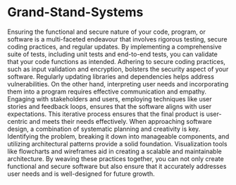 # Grand-Stand-Systems

Ensuring the functional and secure nature of your code, program, or software is a multi-faceted endeavour that involves rigorous testing, secure coding practices, and regular updates. By implementing a comprehensive suite of tests, including unit tests and end-to-end tests, you can validate that your code functions as intended. Adhering to secure coding practices, such as input validation and encryption, bolsters the security aspect of your software. Regularly updating libraries and dependencies helps address vulnerabilities. On the other hand, interpreting user needs and incorporating them into a program requires effective communication and empathy. Engaging with stakeholders and users, employing techniques like user stories and feedback loops, ensures that the software aligns with user expectations. This iterative process ensures that the final product is user-centric and meets their needs effectively. When approaching software design, a combination of systematic planning and creativity is key. Identifying the problem, breaking it down into manageable components, and utilizing architectural patterns provide a solid foundation. Visualization tools like flowcharts and wireframes aid in creating a scalable and maintainable architecture. By weaving these practices together, you can not only create functional and secure software but also ensure that it accurately addresses user needs and is well-designed for future growth.
